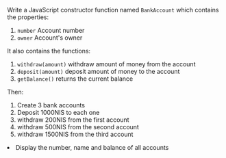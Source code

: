 Write a JavaScript constructor function named <code>BankAccount</code> which contains the properties:
<ol>
<li>
<code>number</code> Account number
</li>
<li>
<code>owner</code> Account's owner
</li>
</ol>
It also contains the functions:
<ol>
<li>
<code>withdraw(amount)</code> withdraw amount of money from the account
</li>
<li>
<code>deposit(amount)</code> deposit amount of money to the account
</li>
<li>
<code>getBalance()</code> returns the current balance
</li>
</ol>
<p>Then: </p>
<ol>
<li>Create 3 bank accounts</li>
<li>Deposit 1000NIS to each one</li>
<li>withdraw 200NIS from the first account</li>
<li>withdraw 500NIS from the second account</li>
<li>withdraw 1500NIS from the third account</li>
</ol>
<li>Display the number, name and balance of all accounts</li>
</ol>